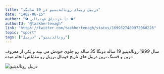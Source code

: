 ```yaml
---
title: "دریبل زیبای رونالدینیو در 19 سالگی"
date: "1402-06-15"
author: "⚽️ تا‌‌ خرتناق فوتبالی ⚽️"
authorId: "@taakhertenagh"
link: "https://twitter.com/taakhertenagh/status/1699327489972060226"
topic: "sport"
tags: ["رونالدینیو", "دریبل"]
---
```


سال 1999 رونالدینیو 19 ساله دونگا 35 ساله رو جلوی خودش می بینه و یکی از معروف ترین و قشنگ ترین دریبل های تاریخ فوتبال برزیل رو مقابلش انجام میده.

![دریبل رونالدینیو](/posts/sport/dribble-zibaye-ronaldinho-dar-19-salegi.jpg)
